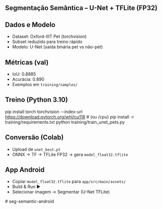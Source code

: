 ## Segmentação Semântica – U-Net + TFLite (FP32) 

## Dados e Modelo
- Dataset: Oxford-IIIT Pet (torchvision)
- Subset reduzido para treino rápido
- Modelo: U-Net (saída binária pet vs não-pet)

## Métricas (val)
- IoU: 0.8885
- Acurácia: 0.890
- Exemplos em `training/samples/`

## Treino (Python 3.10)
pip install torch torchvision --index-url https://download.pytorch.org/whl/cu118   # (ou /cpu)
pip install -r training/requirements.txt
python training/train_unet_pets.py

## Conversão (Colab)
- Upload de `unet_best.pt`
- ONNX -> TF -> TFLite FP32 → gera `model_float32.tflite`

## App Android
- Copiar `model_float32.tflite` para `app/src/main/assets/`
- Build & Run ▶
- Selecionar imagem → Segmentar (U-Net TFLite)

#   s e g - s e m a n t i c - a n d r o i d 
 
 
